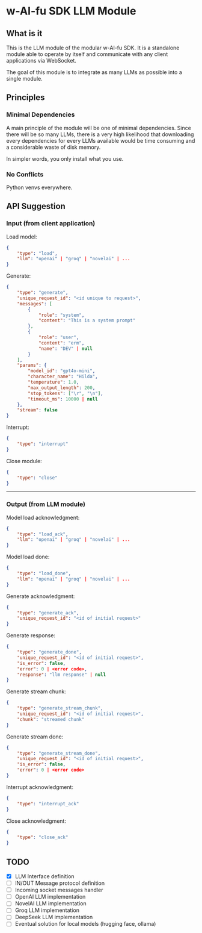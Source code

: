 # w-AI-fu SDK LLM Module

## What is it
This is the LLM module of the modular w-AI-fu SDK.
It is a standalone module able to operate by itself and communicate with any client applications via WebSocket.
  
The goal of this module is to integrate as many LLMs as possible into a single module.

## Principles
### Minimal Dependencies
A main principle of the module will be one of minimal dependencies.
Since there will be so many LLMs, there is a very high likelihood that downloading
every dependencies for every LLMs available would be time consuming and a considerable
waste of disk memory.

In simpler words, you only install what you use.

### No Conflicts
Python venvs everywhere.

## API Suggestion

### Input (from client application)
Load model:
```json
{
    "type": "load",
    "llm": "openai" | "groq" | "novelai" | ...
}
```

Generate:
```json
{
    "type": "generate",
    "unique_request_id": "<id unique to request>",
    "messages": [
        {
            "role": "system",
            "content": "This is a system prompt"
        },
        {
            "role": "user",
            "content": "erm",
            "name": "DEV" | null
        }
    ],
    "params": {
        "model_id": "gpt4o-mini",
        "character_name": "Hilda",
        "temperature": 1.0,
        "max_output_length": 200,
        "stop_tokens": ["\r", "\n"],
        "timeout_ms": 10000 | null
    },
    "stream": false
}
```

Interrupt:
```json
{
    "type": "interrupt"
}
```

Close module:
```json
{
    "type": "close"
}
```
---
### Output (from LLM module)
Model load acknowledgment:
```json
{
    "type": "load_ack",
    "llm": "openai" | "groq" | "novelai" | ...
}
```

Model load done:
```json
{
    "type": "load_done",
    "llm": "openai" | "groq" | "novelai" | ...
}
```

Generate acknowledgment:
```json
{
    "type": "generate_ack",
    "unique_request_id": "<id of initial request>"
}
```

Generate response:
```json
{
    "type": "generate_done",
    "unique_request_id": "<id of initial request>",
    "is_error": false,
    "error": 0 | <error code>,
    "response": "llm response" | null
}
```

Generate stream chunk:
```json
{
    "type": "generate_stream_chunk",
    "unique_request_id": "<id of initial request>",
    "chunk": "streamed chunk"
}
```

Generate stream done:
```json
{
    "type": "generate_stream_done",
    "unique_request_id": "<id of initial request>",
    "is_error": false,
    "error": 0 | <error code>
}
```

Interrupt acknowledgment:
```json
{
    "type": "interrupt_ack"
}
```

Close acknowledgment:
```json
{
    "type": "close_ack"
}
```


## TODO
- [x] LLM Interface definition
- [ ] IN/OUT Message protocol definition
- [ ] Incoming socket messages handler
- [ ] OpenAI LLM implementation
- [ ] NovelAI LLM implementation
- [ ] Groq LLM implementation
- [ ] DeepSeek LLM implementation
- [ ] Eventual solution for local models (hugging face, ollama)
